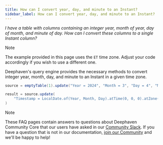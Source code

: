 ```yaml
---
title: How can I convert year, day, and minute to an Instant?
sidebar_label: How can I convert year, day, and minute to an Instant?
---
```


_I have a table with columns containing an integer year, month of year, day of month, and minute of day. How can I convert these columns to a single Instant column?_

> [!NOTE]
> The example provided in this page uses the `ET` time zone. Adjust your code accordingly if you wish to use a different one.

Deephaven's query engine provides the necessary methods to convert integer year, month, day, and minute to an Instant in a given time zone.

```groovy test-set=1 order=result
source = emptyTable(1).update("Year = 2024", "Month = 3", "Day = 4", "Minute = 720")

result = source.update(
    "Timestamp = LocalDate.of(Year, Month, Day).atTime(0, 0, 0).atZone('ET') + Minute * MINUTE"
)
```

> [!NOTE]
> These FAQ pages contain answers to questions about Deephaven Community Core that our users have asked in our [Community Slack](/slack). If you have a question that is not in our documentation, [join our Community](/slack) and we'll be happy to help!
